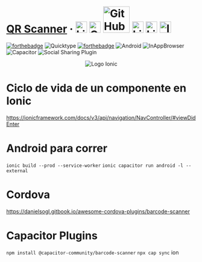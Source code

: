 #  [QR Scanner](https://ionicframework.com/) &middot; [<img src="https://i.postimg.cc/wT4x8tWS/codepenblanco.png" alt="LinkedIn" class="footer-nav__link-image" height="30px" />](https://codepen.io/amarianjel/)   [<img src="https://i.postimg.cc/5NBMxTJX/github.png" alt="GitHub" class="footer-nav__link-image" height="30px" />](https://github.com/amarianjel)   [<img src="https://i.postimg.cc/1Xj3mL3G/github-Pages-blanco.png" alt="GitHub" class="footer-nav__link-image" height="70px" style="margin-bottom: -20px;"/>](https://amarianjel.github.io/Portfolio/)  [<img src="https://i.postimg.cc/J7BLFtdc/linkedin.png" alt="LinkedIn" class="footer-nav__link-image" height="30px" />](https://www.linkedin.com/in/amarianjel/)   [<img src="https://i.postimg.cc/1zqYRTyp/facebook.png" alt="LinkedIn" class="footer-nav__link-image" height="30px" />](https://www.facebook.com/Abraham13071993/)   [<img src="https://i.postimg.cc/sfJtqS4W/instagram.png" alt="Instagram" class="footer-nav__link-image" height="30px" />](https://www.instagram.com/abr_marianjel/)
[![forthebadge](https://img.shields.io/badge/Made%20with-Ionic-blue.svg)](https://ionicframework.com/)
![Quicktype](https://img.shields.io/badge/Quicktype-%E2%9A%99%EF%B8%8F-orange)
[![forthebadge](https://img.shields.io/badge/Angular-%F0%9F%8C%8D-red.svg)](https://angular.io/)
![Android](https://img.shields.io/badge/Android-%F0%9F%93%B1-brightgreen)
![InAppBrowser](https://img.shields.io/badge/InAppBrowser-%F0%9F%8C%8F%F0%9F%93%B6-yellow)
![Capacitor](https://img.shields.io/badge/Capacitor-%F0%9F%94%8C-blueviolet)
![Social Sharing Plugin](https://img.shields.io/badge/Social%20Sharing%20Plugin-%E2%86%95%EF%B8%8F%F0%9F%94%BD-lightgrey)


</div>


<p align="center">
  <img src="https://assets.stickpng.com/images/62a7475d223343fbc2207cff.png" alt="Logo Ionic">
</p>


# Ciclo de vida de un componente en Ionic
https://ionicframework.com/docs/v3/api/navigation/NavController/#viewDidEnter


# Android para correr
```ionic build --prod --service-worker```
```ionic capacitor run android -l --external```
# Cordova
https://danielsogl.gitbook.io/awesome-cordova-plugins/barcode-scanner
# Capacitor Plugins
```npm install @capacitor-community/barcode-scanner```
```npx cap sync```
ion
